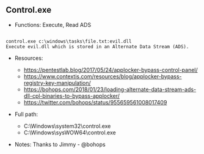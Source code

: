 ## Control.exe
* Functions: Execute, Read ADS
```

control.exe c:\windows\tasks\file.txt:evil.dll
Execute evil.dll which is stored in an Alternate Data Stream (ADS).
```
   
* Resources:   
  * https://pentestlab.blog/2017/05/24/applocker-bypass-control-panel/
  * https://www.contextis.com/resources/blog/applocker-bypass-registry-key-manipulation/
  * https://bohops.com/2018/01/23/loading-alternate-data-stream-ads-dll-cpl-binaries-to-bypass-applocker/
  * https://twitter.com/bohops/status/955659561008017409
   
* Full path:   
  * C:\Windows\system32\control.exe    
  * C:\Windows\sysWOW64\control.exe     
   
* Notes: Thanks to Jimmy - @bohops  
   
